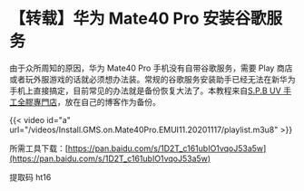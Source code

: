 # 【转载】华为 Mate40 Pro 安装谷歌服务


由于众所周知的原因，华为 Mate40 Pro 手机没有自带谷歌服务，需要 Play 商店或者玩外服游戏的话就必须想办法装。常规的谷歌服务安装助手已经无法在新华为手机上直接搞定，目前常见的办法就是备份恢复大法了。本教程来自[S.P.B UV 手工全膠專門店](https://youtu.be/7RVLfwne7bE)，放在自己的博客作为备份。

<!--more-->

{{< video id="a" url="/videos/Install.GMS.on.Mate40Pro.EMUI11.20201117/playlist.m3u8" >}}

所需工具下载：[https://pan.baidu.com/s/1D2T_c161ubIO1vqoJ53a5w](https://pan.baidu.com/s/1D2T_c161ubIO1vqoJ53a5w)

提取码 ht16

